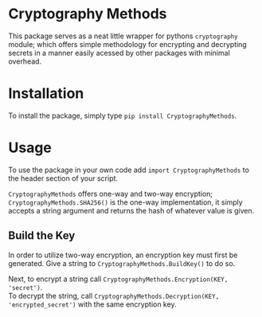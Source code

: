 # Cryptography Methods
This package serves as a neat little wrapper for pythons ```cryptography``` module;
which offers simple methodology for encrypting and decrypting secrets in a manner
easily acessed by other packages with minimal overhead.


# Installation
To install the package, simply type ```pip install CryptographyMethods```.


# Usage
To use the package in your own code add ```import CryptographyMethods``` to the
header section of your script.

```CryptographyMethods``` offers one-way and two-way encryption;
```CryptographyMethods.SHA256()``` is the one-way implementation, it simply accepts
a string argument and returns the hash of whatever value is given.


## Build the Key
In order to utilize two-way encryption, an encryption key must first be generated.
Give a string to ```CryptographyMethods.BuildKey()``` to do so.

Next, to encrypt a string call ```CryptographyMethods.Encryption(KEY, 'secret')```.  
To decrypt the string, call ```CryptographyMethods.Decryption(KEY, 'encrypted_secret')```
with the same encryption key.